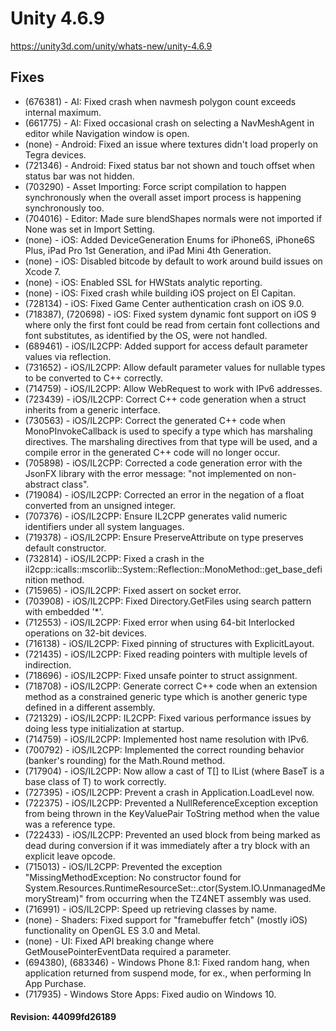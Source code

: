 # Unity 4.6.9

https://unity3d.com/unity/whats-new/unity-4.6.9

## Fixes



*   (676381) - AI: Fixed crash when navmesh polygon count exceeds internal maximum.
*   (661775) - AI: Fixed occasional crash on selecting a NavMeshAgent in editor while Navigation window is open.
*   (none) - Android: Fixed an issue where textures didn't load properly on Tegra devices.
*   (721346) - Android: Fixed status bar not shown and touch offset when status bar was not hidden.
*   (703290) - Asset Importing: Force script compilation to happen synchronously when the overall asset import process is happening synchronously too.
*   (704016) - Editor: Made sure blendShapes normals were not imported if None was set in Import Setting.
*   (none) - iOS: Added DeviceGeneration Enums for iPhone6S, iPhone6S Plus, iPad Pro 1st Generation, and iPad Mini 4th Generation.
*   (none) - iOS: Disabled bitcode by default to work around build issues on Xcode 7.
*   (none) - iOS: Enabled SSL for HWStats analytic reporting.
*   (none) - iOS: Fixed crash while building iOS project on El Capitan.
*   (728134) - iOS: Fixed Game Center authentication crash on iOS 9.0.
*   (718387), (720698) - iOS: Fixed system dynamic font support on iOS 9 where only the first font could be read from certain font collections and font substitutes, as identified by the OS, were not handled.
*   (689461) - iOS/IL2CPP: Added support for access default parameter values via reflection.
*   (731652) - iOS/IL2CPP: Allow default parameter values for nullable types to be converted to C++ correctly.
*   (714759) - iOS/IL2CPP: Allow WebRequest to work with IPv6 addresses.
*   (723439) - iOS/IL2CPP: Correct C++ code generation when a struct inherits from a generic interface.
*   (730563) - iOS/IL2CPP: Correct the generated C++ code when MonoPInvokeCallback is used to specify a type which has marshaling directives. The marshaling directives from that type will be used, and a compile error in the generated C++ code will no longer occur.
*   (705898) - iOS/IL2CPP: Corrected a code generation error with the JsonFX library with the error message: "not implemented on non-abstract class".
*   (719084) - iOS/IL2CPP: Corrected an error in the negation of a float converted from an unsigned integer.
*   (707376) - iOS/IL2CPP: Ensure IL2CPP generates valid numeric identifiers under all system languages.
*   (719378) - iOS/IL2CPP: Ensure PreserveAttribute on type preserves default constructor.
*   (732814) - iOS/IL2CPP: Fixed a crash in the il2cpp::icalls::mscorlib::System::Reflection::MonoMethod::get\_base\_definition method.
*   (715965) - iOS/IL2CPP: Fixed assert on socket error.
*   (703908) - iOS/IL2CPP: Fixed Directory.GetFiles using search pattern with embedded '\*'.
*   (712553) - iOS/IL2CPP: Fixed error when using 64-bit Interlocked operations on 32-bit devices.
*   (716138) - iOS/IL2CPP: Fixed pinning of structures with ExplicitLayout.
*   (721435) - iOS/IL2CPP: Fixed reading pointers with multiple levels of indirection.
*   (718696) - iOS/IL2CPP: Fixed unsafe pointer to struct assignment.
*   (718708) - iOS/IL2CPP: Generate correct C++ code when an extension method as a constrained generic type which is another generic type defined in a different assembly.
*   (721329) - iOS/IL2CPP: IL2CPP: Fixed various performance issues by doing less type initialization at startup.
*   (714759) - iOS/IL2CPP: Implemented host name resolution with IPv6.
*   (700792) - iOS/IL2CPP: Implemented the correct rounding behavior (banker's rounding) for the Math.Round method.
*   (717904) - iOS/IL2CPP: Now allow a cast of T\[\] to IList (where BaseT is a base class of T) to work correctly.
*   (727395) - iOS/IL2CPP: Prevent a crash in Application.LoadLevel now.
*   (722375) - iOS/IL2CPP: Prevented a NullReferenceException exception from being thrown in the KeyValuePair ToString method when the value was a reference type.
*   (722433) - iOS/IL2CPP: Prevented an used block from being marked as dead during conversion if it was immediately after a try block with an explicit leave opcode.
*   (715013) - iOS/IL2CPP: Prevented the exception "MissingMethodException: No constructor found for System.Resources.RuntimeResourceSet::.ctor(System.IO.UnmanagedMemoryStream)" from occurring when the TZ4NET assembly was used.
*   (716991) - iOS/IL2CPP: Speed up retrieving classes by name.
*   (none) - Shaders: Fixed support for "framebuffer fetch" (mostly iOS) functionality on OpenGL ES 3.0 and Metal.
*   (none) - UI: Fixed API breaking change where GetMousePointerEventData required a parameter.
*   (694380), (683346) - Windows Phone 8.1: Fixed random hang, when application returned from suspend mode, for ex., when performing In App Purchase.
*   (717935) - Windows Store Apps: Fixed audio on Windows 10.

#### Revision: 44099fd26189